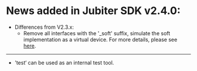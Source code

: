 # News added in Jubiter SDK v2.4.0:
+ Differences from V2.3.x:
  + Remove all interfaces with the '_soft' suffix, simulate the soft implementation as a virtual device. For more details, please see [here](../../../docs/README_DEV_SWI.md).

-------------------
+ ’test‘ can be used as an internal test tool.
